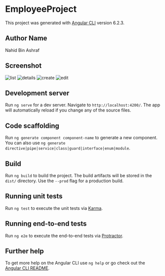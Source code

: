 # EmployeeProject

This project was generated with [Angular CLI](https://github.com/angular/angular-cli) version 6.2.3.

## Author Name 
Nahid Bin Ashraf

## Screenshot
![list](https://user-images.githubusercontent.com/30780061/46945405-7ae06c00-d096-11e8-9918-ca633c64bce6.PNG)
![details](https://user-images.githubusercontent.com/30780061/46945402-7a47d580-d096-11e8-9ac7-0238cafa97f2.PNG)
![create](https://user-images.githubusercontent.com/30780061/46945399-79af3f00-d096-11e8-896a-c75b16d72a67.PNG)
![edit](https://user-images.githubusercontent.com/30780061/46945403-7a47d580-d096-11e8-8a58-31f7dd02e994.PNG)


## Development server

Run `ng serve` for a dev server. Navigate to `http://localhost:4200/`. The app will automatically reload if you change any of the source files.

## Code scaffolding

Run `ng generate component component-name` to generate a new component. You can also use `ng generate directive|pipe|service|class|guard|interface|enum|module`.

## Build

Run `ng build` to build the project. The build artifacts will be stored in the `dist/` directory. Use the `--prod` flag for a production build.

## Running unit tests

Run `ng test` to execute the unit tests via [Karma](https://karma-runner.github.io).

## Running end-to-end tests

Run `ng e2e` to execute the end-to-end tests via [Protractor](http://www.protractortest.org/).

## Further help

To get more help on the Angular CLI use `ng help` or go check out the [Angular CLI README](https://github.com/angular/angular-cli/blob/master/README.md).

